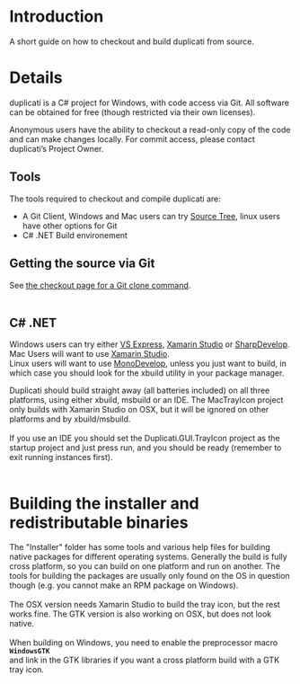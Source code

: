 # Introduction #

A short guide on how to checkout and build duplicati from source.

# Details #

duplicati is a C# project for Windows, with code access via Git. All software can be obtained for free (though restricted via their own licenses). <br>

Anonymous users have the ability to checkout a read-only copy of the code and can make changes locally. For commit access, please contact duplicati’s Project Owner.<br>

<h2>Tools</h2>

The tools required to checkout and compile duplicati are:<br>
<ul><li>A Git Client, Windows and Mac users can try <a href='http://www.sourcetreeapp.com/'>Source Tree</a>, linux users have other options for Git<br>
</li><li>C# .NET Build environement</li></ul>

<h2>Getting the source via Git</h2>

See <a href='https://code.google.com/p/duplicati/source/checkout'>the checkout page for a Git clone command</a>.<br>
<br>
<h2>C# .NET</h2>
Windows users can try either <a href='http://www.microsoft.com/express/Downloads/#2010-Visual-CS'>VS Express</a>, <a href='https://xamarin.com/studio'>Xamarin Studio</a> or <a href='http://www.icsharpcode.net/OpenSource/SD/Default.aspx'>SharpDevelop</a>.<br>
Mac Users will want to use <a href='https://xamarin.com/studio'>Xamarin Studio</a>.<br>
Linux users will want to use <a href='http://monodevelop.com/'>MonoDevelop</a>, unless you just want to build, in which case you should look for the xbuild utility in your package manager.<br>

Duplicati should build straight away (all batteries included) on all three platforms, using either xbuild, msbuild or an IDE. The MacTrayIcon project only builds with Xamarin Studio on OSX, but it will be ignored on other platforms and by xbuild/msbuild.<br>
<br>
If you use an IDE you should set the Duplicati.GUI.TrayIcon project as the startup project and just press run, and you should be ready (remember to exit running instances first).<br>
<br>
<h1>Building the installer and redistributable binaries</h1>

The "Installer" folder has some tools and various help files for building native packages for different operating systems. Generally the build is fully cross platform, so you can build on one platform and run on another. The tools for building the packages are usually only found on the OS in question though (e.g. you cannot make an RPM package on Windows).<br>
<br>
The OSX version needs Xamarin Studio to build the tray icon, but the rest works fine. The GTK version is also working on OSX, but does not look native.<br>
<br>
When building on Windows, you need to enable the preprocessor macro <code>__WindowsGTK__ </code> and link in the GTK libraries if you want a cross platform build with a GTK tray icon.